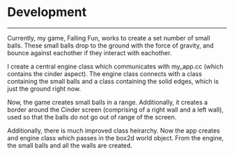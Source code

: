 # Development

---
Currently, my game, Falling Fun, works to create a set number of small balls. These small balls drop to the ground with the force of gravity, and bounce against eachother if they interact with eachother. 

I create a central engine class which communicates with my_app.cc (which contains the cinder aspect). The engine class connects with a class containing the small balls and a class containing the solid edges, which is just the ground right now. 

Now, the game creates small balls in a range. Additionally, it creates a border around the Cinder screen (comprising of a right wall and a left wall), used so that the balls do not go out of range of the screen. 

Additionally, there is much improved class heirarchy. Now the app creates and engine class which passes in the box2d world object. From the engine, the small balls and all the walls are created. 
